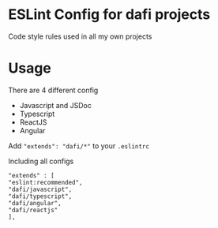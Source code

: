 # ESLint Config for dafi projects

Code style rules used in all my own projects

# Usage

There are 4 different config

- Javascript and JSDoc
- Typescript
- ReactJS
- Angular

Add `"extends": "dafi/*"` to your `.eslintrc`

Including all configs

    "extends" : [
    "eslint:recommended",
    "dafi/javascript",
    "dafi/typescript",
    "dafi/angular",
    "dafi/reactjs"
    ],

